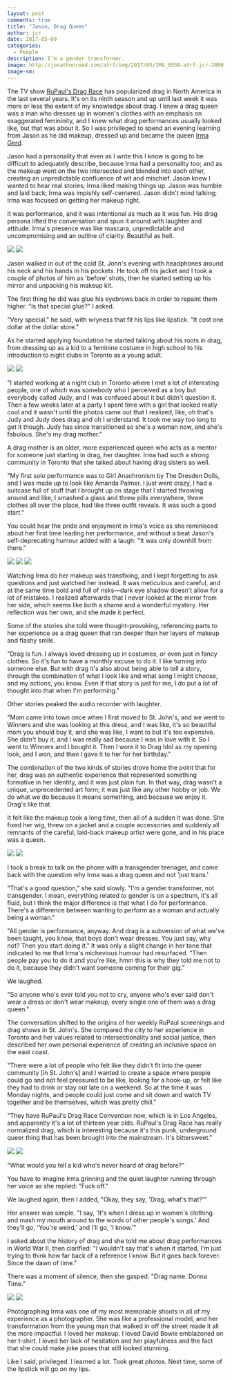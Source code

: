 ```yaml
---
layout: post
comments: true
title: "Jason, Drag Queen"
author: jcr
date: 2017-05-09
categories:
  - People
description: I’m a gender transformer.
image: http://jonathonreed.com/atrf/img/2017/05/IMG_0558-atrf-jcr-2000-web.jpg
image-sm:
---
```


The TV show <a href="https://en.wikipedia.org/wiki/RuPaul%27s_Drag_Race" target="blank">RuPaul's Drag Race</a> has popularized drag in North America in the last several years. It's on its ninth season and up until last week it was more or less the extent of my knowledge about drag. I knew a drag queen was a man who dresses up in women's clothes with an emphasis on exaggerated femininity, and I knew what drag performances usually looked like, but that was about it. So I was privileged to spend an evening learning from Jason as he did makeup, dressed up and became the queen <a href="https://www.facebook.com/QueenIrmaGerd" target="blank">Irma Gerd</a>.

Jason had a personality that even as I write this I know is going to be difficult to adequately describe, because Irma had a personality too; and as the makeup went on the two intersected and blended into each other, creating an unpredictable confluence of wit and mischief. Jason knew I wanted to hear real stories; Irma liked making things up. Jason was humble and laid back; Irma was impishly self-centered. Jason didn't mind talking; Irma was focused on getting her makeup right.

It was performance, and it was intentional as much as it was fun. His drag persona lifted the conversation and spun it around with laughter and attitude. Irma's presence was like mascara, unpredictable and uncompromising and an outline of clarity. Beautiful as hell.

<img src="http://jonathonreed.com/atrf/img/2017/05/IMG_0394-atrf-jcr-2000-web.jpg">

<img src="http://jonathonreed.com/atrf/img/2017/05/IMG_0399-atrf-jcr-2000-web.jpg">

Jason walked in out of the cold St. John's evening with headphones around his neck and his hands in his pockets. He took off his jacket and I took a couple of photos of him as 'before' shots, then he started setting up his mirror and unpacking his makeup kit.

The first thing he did was glue his eyebrows back in order to repaint them higher. "Is that special glue?" I asked.

"Very special," he said, with wryness that fit his lips like lipstick. "It cost one dollar at the dollar store."

As he started applying foundation he started talking about his roots in drag, from dressing up as a kid to a feminine costume in high school to his introduction to night clubs in Toronto as a young adult.

<img src="http://jonathonreed.com/atrf/img/2017/05/IMG_0405-atrf-jcr-2000-web.jpg">

<img src="http://jonathonreed.com/atrf/img/2017/05/IMG_0410-atrf-jcr-2000-web.jpg">

"I started working at a night club in Toronto where I met a lot of interesting people, one of which was somebody who I perceived as a boy but everybody called Judy, and I was confused about it but didn't question it. Then a few weeks later at a party I spent time with a girl that looked really cool and it wasn't until the photos came out that I realized, like, oh that's Judy and Judy does drag and oh I understand. It took me way too long to get it though. Judy has since transitioned so she's a woman now, and she's fabulous. She's my drag mother."

A drag mother is an older, more experienced queen who acts as a mentor for someone just starting in drag, her daughter. Irma had such a strong community in Toronto that she talked about having drag sisters as well.

"My first solo performance was to Girl Anachronism by The Dresden Dolls, and I was made up to look like Amanda Palmer. I just went crazy, I had a suitcase full of stuff that I brought up on stage that I started throwing around and like, I smashed a glass and threw pills everywhere, threw clothes all over the place, had like three outfit reveals. It was such a good start." 

You could hear the pride and enjoyment in Irma's voice as she reminisced about her first time leading her performance, and without a beat Jason's self-deprecating humour added with a laugh: "It was only downhill from there."

<img src="http://jonathonreed.com/atrf/img/2017/05/IMG_0411-atrf-jcr-2000-web.jpg">

<img src="http://jonathonreed.com/atrf/img/2017/05/IMG_0416-atrf-jcr-2000-web.jpg">

<img src="http://jonathonreed.com/atrf/img/2017/05/IMG_0418-atrf-jcr-2000-web.jpg">

Watching Irma do her makeup was transfixing, and I kept forgetting to ask questions and just watched her instead. It was meticulous and careful, and at the same time bold and full of risks—dark eye shadow doesn't allow for a lot of mistakes. I realized afterwards that I never looked at the mirror from her side, which seems like both a shame and a wonderful mystery. Her reflection was her own, and she made it perfect.

Some of the stories she told were thought-provoking, referencing parts to her experience as a drag queen that ran deeper than her layers of makeup and flashy smile.

"Drag is fun. I always loved dressing up in costumes, or even just in fancy clothes. So it's fun to have a monthly excuse to do it. I like turning into someone else. But with drag it's also about being able to tell a story, through the combination of what I look like and what song I might choose, and my actions, you know. Even if that story is just for me, I do put a lot of thought into that when I'm performing."

Other stories peaked the audio recorder with laughter.

"Mom came into town once when I first moved to St. John's, and we went to Winners and she was looking at this dress, and I was like, it's so beautiful mom you should buy it, and she was like, I want to but it's too expensive. She didn't buy it, and I was really sad because I was in love with it. So I went to Winners and I bought it. Then I wore it to Drag Idol as my opening look, and I won, and then I gave it to her for her birthday."

The combination of the two kinds of stories drove home the point that for her, drag was an authentic experience that represented something formative in her identity, and it was just plain fun. In that way, drag wasn't a unique, unprecedented art form; it was just like any other hobby or job. We do what we do because it means something, and because we enjoy it. Drag's like that.

It felt like the makeup took a long time, then all of a sudden it was done. She fixed her wig, threw on a jacket and a couple accessories and suddenly all remnants of the careful, laid-back makeup artist were gone, and in his place was a queen.

<img src="http://jonathonreed.com/atrf/img/2017/05/IMG_0434-atrf-jcr-2000-web.jpg">

<img src="http://jonathonreed.com/atrf/img/2017/05/IMG_0450-atrf-jcr-2000-web.jpg">

I took a break to talk on the phone with a transgender teenager, and came back with the question why Irma was a drag queen and not 'just trans.'

"That's a good question," she said slowly. "I'm a gender transformer, not transgender. I mean, everything related to gender is on a spectrum, it's all fluid, but I think the major difference is that what I do for performance. There's a difference between wanting to perform as a woman and actually being a woman."

"All gender is performance, anyway. And drag is a subversion of what we've been taught, you know, that boys don't wear dresses. You just say, why not? Then you start doing it." It was only a slight change in her tone that indicated to me that Irma's michevious humour had resurfaced. "Then people pay you to do it and you're like, hmm this is why they told me not to do it, because they didn't want someone coming for their gig."

We laughed.

"So anyone who's ever told you not to cry, anyone who's ever said don't wear a dress or don't wear makeup, every single one of them was a drag queen."

The conversation shifted to the origins of her weekly RuPaul screenings and drag shows in St. John's. She compared the city to her experience in Toronto and her values related to intersectionality and social justice, then described her own personal experience of creating an inclusive space on the east coast.

"There were a lot of people who felt like they didn't fit into the queer community [in St. John's] and I wanted to create a space where people could go and not feel pressured to be like, looking for a hook-up, or felt like they had to drink or stay out late on a weekend. So at the time it was Monday nights, and people could just come and sit down and watch TV together and be themselves, which was pretty chill."

"They have RuPaul's Drag Race Convention now, which is in Los Angeles, and apparently it's a lot of thirteen year olds. RuPaul's Drag Race has really normalized drag, which is interesting because it's this punk, underground queer thing that has been brought into the mainstream. It's bittersweet."

<img src="http://jonathonreed.com/atrf/img/2017/05/IMG_0473-atrf-jcr-2000-web.jpg">

<img src="http://jonathonreed.com/atrf/img/2017/05/IMG_0474-atrf-jcr-2000-web.jpg">

"What would you tell a kid who's never heard of drag before?"

You have to imagine Irma grinning and the quiet laughter running through her voice as she replied: "Fuck off."

We laughed again, then I added, "Okay, they say, 'Drag, what's that?'" 

Her answer was simple. "I say, 'It's when I dress up in women's clothing and mash my mouth around to the words of other people's songs.' And they'll go, 'You're weird,' and I'll go, 'I know.'"

I asked about the history of drag and she told me about drag performances in World War II, then clarified: "I wouldn't say that's when it started, I'm just trying to think how far back of a reference I know. But it goes back forever. Since the dawn of time."

There was a moment of silence, then she gasped. "Drag name. Donna Time." 

<img src="http://jonathonreed.com/atrf/img/2017/05/IMG_0509-atrf-jcr-2000-web.jpg">

<img src="http://jonathonreed.com/atrf/img/2017/05/IMG_0558-atrf-jcr-2000-web.jpg">

Photographing Irma was one of my most memorable shoots in all of my experience as a photographer. She was like a professional model, and her transformation from the young man that walked in off the street made it all the more impactful. I loved her makeup. I loved David Bowie emblazoned on her t-shirt. I loved her lack of hesitation and her playfulness and the fact that she could make joke poses that still looked stunning.

Like I said, privileged. I learned a lot. Took great photos. Next time, some of the lipstick will go on my lips.